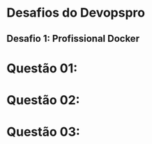 # Desafios do Devopspro

## Desafio 1: Profissional Docker
# Questão 01: 
# Questão 02: 
# Questão 03: 
